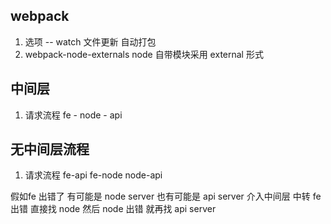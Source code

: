 ## webpack 
1. 选项 -- watch 
文件更新 自动打包
2. webpack-node-externals
node 自带模块采用 external 形式

## 中间层

1. 请求流程
fe - node - api
## 无中间层流程
1. 请求流程
fe-api
fe-node
node-api

假如fe 出错了 有可能是 node server 也有可能是 api server
介入中间层 中转 fe 出错 直接找 node 然后 node 出错 就再找 api server

